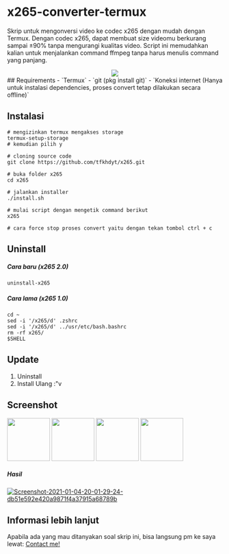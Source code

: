 # x265-converter-termux
Skrip untuk mengonversi video ke codec x265 dengan mudah dengan Termux.
Dengan codec x265, dapat membuat size videomu berkurang sampai ±90% tanpa mengurangi kualitas video.
Script ini memudahkan kalian untuk menjalankan command ffmpeg tanpa harus menulis command yang panjang.
<center>
<img src="https://img.shields.io/badge/Created%20by-tfkhdyt-blue?style=for-the-badge&logo=github"/>
</center>
## Requirements
- `Termux`
- `git (pkg install git)`
- `Koneksi internet (Hanya untuk instalasi dependencies, proses convert tetap dilakukan secara offline)`

## Instalasi
```Shell
# mengizinkan termux mengakses storage
termux-setup-storage
# kemudian pilih y

# cloning source code
git clone https://github.com/tfkhdyt/x265.git

# buka folder x265
cd x265

# jalankan installer
./install.sh

# mulai script dengan mengetik command berikut
x265

# cara force stop proses convert yaitu dengan tekan tombol ctrl + c
```

## Uninstall
##### Cara baru (x265 2.0)
`
uninstall-x265
`
##### Cara lama (x265 1.0)
```Shell
cd ~
sed -i '/x265/d' .zshrc
sed -i '/x265/d' ../usr/etc/bash.bashrc
rm -rf x265/
$SHELL
```

## Update
1. Uninstall
2. Install Ulang
:"v

## Screenshot
<img src=https://i.postimg.cc/xCFmvVwf/Screenshot-2021-01-08-10-06-32-17-84d3000e3f4017145260f7618db1d683.jpg height=100/> <img src=https://i.postimg.cc/XqRyPcNt/Screenshot-2021-01-08-10-06-54-45-84d3000e3f4017145260f7618db1d683.jpg height=100/> <img src=https://i.postimg.cc/yYRRZ5vK/Screenshot-2021-01-08-10-07-15-03-84d3000e3f4017145260f7618db1d683.jpg height=100/> <img src=https://i.postimg.cc/wxZJ3H5F/Screenshot-2021-01-08-10-07-31-91-84d3000e3f4017145260f7618db1d683.jpg height=100/> 
##### Hasil
<a href='https://postimages.org/' target='_blank'><img src='https://i.postimg.cc/HnCF789w/Screenshot-2021-01-04-20-01-29-24-db51e592e420a9871f4a37915a68789b.jpg' border='0' alt='Screenshot-2021-01-04-20-01-29-24-db51e592e420a9871f4a37915a68789b'/></a>

## Informasi lebih lanjut
Apabila ada yang mau ditanyakan soal skrip ini, bisa langsung pm ke saya lewat:
<a href="https://linktr.ee/tfkhdyt" target="_blank">Contact me!</a>

